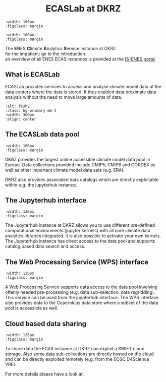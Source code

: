 
# <center> **ECASLab at DKRZ**  </center>


```{figure} images/ecas_logo.png
:width: 100px
:figclass: margin
```
```{figure} images/dkrz.png
:width: 100px
:figclass: margin
```
The **E**NES **C**limate **A**nalytics **S**ervice instance at DKRZ. \
for the impatiant: go to the [](getstarted.md) introduction. \
an overview of all ENES ECAS instances is provided at the [IS-ENES portal](https://is.enes.org/sdm-climate-analytics-data/)

## What is ECASLab 

ECASLab provides services to access and analyse climate model data at the data centers where the data is stored. It thus enabled data proximate data analysis without the need to move large amounts of data. 
```{image} images/ecas-vis.png
:alt: fishy
:class: bg-primary mb-1
:width: 300px
:align: center
```
## The ECASLab data pool
```{figure} images/databases.png
:width: 100px
:figclass: margin
```
DKRZ provides the largest online accessible climate model data pool in Europe. Data collections provided include CMIP5, CMIP6 and CORDEX as well as other important climate model data sets (e.g. ERA).


DKRZ also provides associated data catalogs which are directly exploitable within e.g. the jupyterhub instance. 


## The Jupyterhub interface

```{figure} images/jupyter.png
:width: 120px
:figclass: margin
```

The Jupyterhub instance at DKRZ allows you to use different pre-defined computational environments (jupyter kernels) with all core climate data analytics libraries integrated. It is also possible to activate your own kernels. 
The Jupyterhub instance has direct access to the data pool and supports catalog based data search and access. 

## The Web Processing Service (WPS) interface

```{figure} images/wps.png
:width: 120px
:figclass: margin
```

A Web Processing Service supports data access to the data pool involving oftenly needed pre-processing (e.g. data sub-selection, data regridding). 
This service can be used from the juypterhub interface. 
The WPS interface also provides data to the Copernicus data store where a subset of the data pool is accessible as well. 

## Cloud based data sharing 

```{figure} images/cloud.png
:width: 120px
:figclass: margin
```

To share data the ECAS instance at DKRZ can exploit a SWIFT cloud storage.
Also some data sub-collections are directly hosted on the cloud and can be directly exploited remotely (e.g. from the EOSC D4Science VRE). 


For more details please have a look at: 

```{tableofcontents}
```
